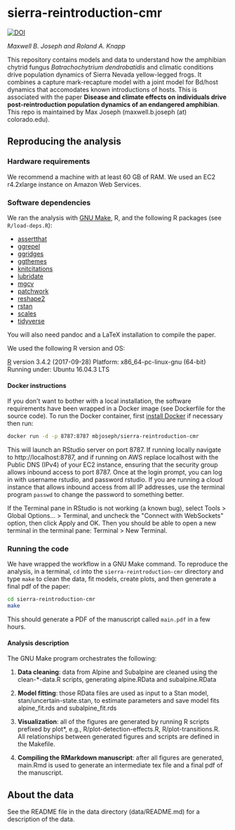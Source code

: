 sierra-reintroduction-cmr
========================================================

[![DOI](https://zenodo.org/badge/134973853.svg)](https://zenodo.org/badge/latestdoi/134973853)

*Maxwell B. Joseph and Roland A. Knapp*

This repository contains models and data to understand how the amphibian 
chytrid fungus *Batrachochytrium dendrobatidis* and climatic conditions drive 
population dynamics of Sierra Nevada yellow-legged frogs.
It combines a capture mark-recapture model with a joint model for Bd/host dynamics that accomodates known introductions of hosts.
This is associated with the paper **Disease and climate effects on individuals drive post-reintroduction population dynamics of an endangered amphibian**.
This repo is maintained by Max Joseph (maxwell.b.joseph (at) colorado.edu).

## Reproducing the analysis

### Hardware requirements

We recommend a machine with at least 60 GB of RAM. 
We used an EC2 r4.2xlarge instance on Amazon Web Services.

### Software dependencies

We ran the analysis with [GNU Make](https://www.gnu.org/software/make/), R, 
and the following R packages (see `R/load-deps.R`):

- [assertthat](https://cran.r-project.org/package=assertthat)
- [ggrepel](https://cran.r-project.org/package=ggrepel)
- [ggridges](https://cran.r-project.org/package=ggridges)
- [ggthemes](https://cran.r-project.org/package=ggthemes)
- [knitcitations](https://cran.r-project.org/package=knitcitations)
- [lubridate](https://cran.r-project.org/package=lubridate)
- [mgcv](https://cran.r-project.org/package=mgcv)
- [patchwork](https://github.com/thomasp85/patchwork)
- [reshape2](https://cran.r-project.org/package=reshape2)
- [rstan](https://cran.r-project.org/package=rstan)
- [scales](https://cran.r-project.org/package=scales)
- [tidyverse](https://cran.r-project.org/package=tidyverse)

You will also need pandoc and a LaTeX installation to compile the paper.

We used the following R version and OS: 

[R](https://www.r-project.org/) version 3.4.2 (2017-09-28)
Platform: x86_64-pc-linux-gnu (64-bit)
Running under: Ubuntu 16.04.3 LTS

#### Docker instructions

If you don't want to bother with a local installation, 
the software requirements have been wrapped in a Docker image 
(see Dockerfile for the source code). 
To run the Docker container, first 
[install Docker](https://docs.docker.com/installation) if necessary then run:

```bash
docker run -d -p 8787:8787 mbjoseph/sierra-reintroduction-cmr
```

This will launch an RStudio server on port 8787.
If running locally navigate to http://localhost:8787, and if running on AWS 
replace localhost with the Public DNS (IPv4) of your EC2 instance, ensuring 
that the security group allows inbound access to port 8787.
Once at the login prompt, you can log in with username rstudio, and password 
rstudio. 
If you are running a cloud instance that allows inbound access from all IP 
addresses, use the terminal program `passwd` to change the password to something
better.

If the Terminal pane in RStudio is not working (a known bug), select
Tools > Global Options... > Terminal, and uncheck the 
"Connect with WebSockets" option, then click Apply and OK. 
Then you should be able to open a new terminal in the terminal
pane: Terminal > New Terminal.

### Running the code

We have wrapped the workflow in a GNU Make command.
To reproduce the analysis, in a terminal, `cd` into the 
`sierra-reintroduction-cmr` directory and type `make` to clean the data, 
fit models, create plots, and then generate a final pdf of the paper: 

```bash
cd sierra-reintroduction-cmr
make
```

This should generate a PDF of the manuscript called `main.pdf` in a few hours.

#### Analysis description

The GNU Make program orchestrates the following: 

1. **Data cleaning**: data from Alpine and Subalpine are cleaned using the 
clean-*-data.R scripts, generating alpine.RData and subalpine.RData

2. **Model fitting**: those RData files are used as input to a Stan model, 
stan/uncertain-state.stan, to estimate parameters and save model fits
alpine_fit.rds and subalpine_fit.rds

3. **Visualization**: all of the figures are generated by running R scripts 
prefixed by plot*, e.g., R/plot-detection-effects.R, R/plot-transitions.R. 
All relationships between generated figures and scripts are defined in the 
Makefile. 

4. **Compiling the RMarkdown manuscript**: after all figures are generated, 
main.Rmd is used to generate an intermediate tex file and a final pdf of the 
manuscript. 


## About the data

See the README file in the data directory (data/README.md) for a description
of the data. 

